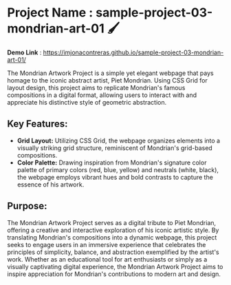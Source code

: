 # Project Name : sample-project-03-mondrian-art-01 🖌️

**Demo Link** : https://imjonacontreras.github.io/sample-project-03-mondrian-art-01/

The Mondrian Artwork Project is a simple yet elegant webpage that pays homage to the iconic abstract artist, Piet Mondrian. Using CSS Grid for layout design, this project aims to replicate Mondrian's famous compositions in a digital format, allowing users to interact with and appreciate his distinctive style of geometric abstraction.

## Key Features:
- **Grid Layout:** Utilizing CSS Grid, the webpage organizes elements into a visually striking grid structure, reminiscent of Mondrian's grid-based compositions.
- **Color Palette:** Drawing inspiration from Mondrian's signature color palette of primary colors (red, blue, yellow) and neutrals (white, black), the webpage employs vibrant hues and bold contrasts to capture the essence of his artwork.

## Purpose:
The Mondrian Artwork Project serves as a digital tribute to Piet Mondrian, offering a creative and interactive exploration of his iconic artistic style. By translating Mondrian's compositions into a dynamic webpage, this project seeks to engage users in an immersive experience that celebrates the principles of simplicity, balance, and abstraction exemplified by the artist's work. Whether as an educational tool for art enthusiasts or simply as a visually captivating digital experience, the Mondrian Artwork Project aims to inspire appreciation for Mondrian's contributions to modern art and design.

